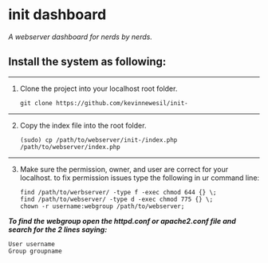 init dashboard
=========

*A webserver dashboard for nerds by nerds.*

Install the system as following:
--------
***

1. Clone the project into your localhost root folder.

    ```Batchfile
    git clone https://github.com/kevinnewesil/init-
    ```
***

2. Copy the index file into the root folder. 

    ```Batchfile
    (sudo) cp /path/to/webserver/init-/index.php /path/to/webserver/index.php
    ```
***

3. Make sure the permission, owner, and user are correct for your localhost.
to fix permission issues type the following in ur command line:
    
    ```Batchfile
    find /path/to/werbserver/ -type f -exec chmod 644 {} \; 
    find /path/to/webserver/ -type d -exec chmod 775 {} \;  
    chown -r username:webgroup /path/to/webserver;
    ```

***To find the webgroup open the httpd.conf or apache2.conf file and search for the 2 lines saying:***

```ApacheConf
User username  
Group groupname
```